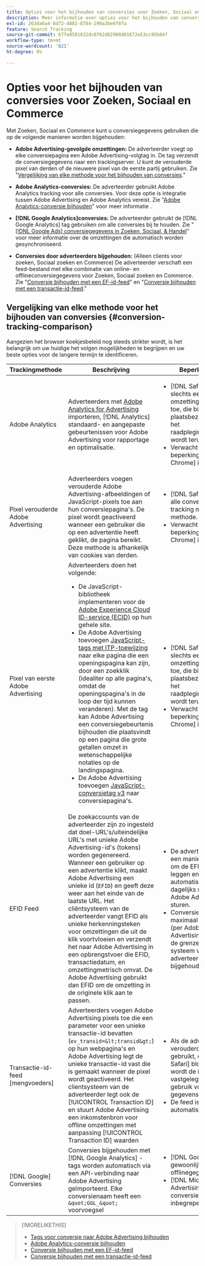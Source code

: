 ```yaml
---
title: Opties voor het bijhouden van conversies voor Zoeken, Sociaal en Commerce
description: Meer informatie over opties voor het bijhouden van conversies voor Zoeken, Sociaal en Commerce.
exl-id: 263da6a4-8d72-4882-8784-290a3be6f8fa
feature: Search Tracking
source-git-commit: 67fe8581832dc0762d62908d01672e53cc95b847
workflow-type: tm+mt
source-wordcount: '821'
ht-degree: 0%

---
```


# Opties voor het bijhouden van conversies voor Zoeken, Sociaal en Commerce

Met Zoeken, Sociaal en Commerce kunt u conversiegegevens gebruiken die op de volgende manieren worden bijgehouden:

* **Adobe Advertising-gevolgde omzettingen:** De adverteerder voegt op elke conversiepagina een Adobe Advertising-volgtag in. De tag verzendt de conversiegegevens naar een trackingserver. U kunt de verouderde pixel van derden of de nieuwere pixel van de eerste partij gebruiken. Zie &quot;[Vergelijking van elke methode voor het bijhouden van conversies](#conversion-tracking-comparison).&quot;

* **Adobe Analytics-conversies:** De adverteerder gebruikt Adobe Analytics tracking voor alle conversies. Voor deze optie is integratie tussen Adobe Advertising en Adobe Analytics vereist. Zie &quot;[Adobe Analytics-conversie bijhouden](conversion-tracking-analytics.md)&quot; voor meer informatie .

* **[!DNL Google Analytics]conversies:** De adverteerder gebruikt de [!DNL Google Analytics] tag gebruiken om alle conversies bij te houden. Zie &quot;[[!DNL Google Ads] conversiegegevens in Zoeken, Sociaal, &amp; Handel](/help/search-social-commerce/campaign-management/introduction/google-conversion-data.md)&quot; voor meer informatie over de omzettingen die automatisch worden gesynchroniseerd.

* **Conversies door adverteerders bijgehouden:** (Alleen clients voor zoeken, Sociaal zoeken en Commerce) De adverteerder verschaft een feed-bestand met elke combinatie van online- en offlineconversiegegevens voor Zoeken, Sociaal zoeken en Commerce. Zie &quot;[Conversie bijhouden met een EF-id-feed](feed-efid.md)&quot; en &quot;[Conversie bijhouden met een transactie-id-feed](feed-transaction-id.md).&quot;

## Vergelijking van elke methode voor het bijhouden van conversies {#conversion-tracking-comparison}

Aangezien het browser koekjesbeleid nog steeds strikter wordt, is het belangrijk om uw huidige het volgen mogelijkheden te begrijpen en uw beste opties voor de langere termijn te identificeren.

| Trackingmethode | Beschrijving | Beperkingen | Voordelen | Aanbevolen? |
|----|----|----|----|----|
| Adobe Analytics | Adverteerders met [Adobe Analytics for Advertising](https://experienceleague.adobe.com/docs/advertising/integrations/analytics/overview.html) importeren, [!DNL Analytics] standaard- en aangepaste gebeurtenissen voor Adobe Advertising voor rapportage en optimalisatie. | <ul><li>[!DNL Safari] staat slechts een 7-dagen omzettingsraadpleging toe, die bij herhaalde plaatsbezoeken tijdens het raadplegingsvenster wordt teruggesteld.</li><li> Verwacht vergelijkbare beperkingen in [!DNL Chrome] in 2024.</li></ul> | <ul><li>Naadloze integratie met [!DNL Analytics]</li> <li>Betaalde zoekgegevens bekijken in [!DNL Analytics] Analysis Workspace</li><li>Voordelen boven betaalde zoekopdracht</li></ul> | Ja |
| Pixel verouderde Adobe Advertising | Adverteerders voegen verouderde Adobe Advertising-afbeeldingen of JavaScript-pixels toe aan hun conversiepagina&#39;s. De pixel wordt geactiveerd wanneer een gebruiker die op een advertentie heeft geklikt, de pagina bereikt. Deze methode is afhankelijk van cookies van derden. | <ul><li>[!DNL Safari] blokkeert alle conversie-tracking met deze methode.</li><li>Verwacht vergelijkbare beperkingen in [!DNL Chrome] in 2024.</li></ul> | De pixel is al geïmplementeerd. U moet echter [Implementeer de extra ITP-toewijzingstag](itp-conversion-mapping-tag.md).<br><br>Aanbeveling: ga naar de pixel van de eerste partij. | Nee |
| Pixel van eerste Adobe Advertising | Adverteerders doen het volgende: <ul><li>De JavaScript-bibliotheek implementeren voor de [Adobe Experience Cloud ID-service (ECID)](https://experienceleague.adobe.com/docs/id-service/using/intro/overview.html) op hun gehele site.</li><li>De Adobe Advertising toevoegen [JavaScript-tags met ITP-toewijzing](itp-conversion-mapping-tag.md) naar elke pagina die een openingspagina kan zijn, door een zoekklik (idealiter op alle pagina&#39;s, omdat de openingspagina&#39;s in de loop der tijd kunnen veranderen). Met de tag kan Adobe Advertising een conversiegebeurtenis bijhouden die plaatsvindt op een pagina die grote getallen omzet in wetenschappelijke notaties op de landingspagina.</li><li>De Adobe Advertising toevoegen [JavaScript-conversietag v3](format-conversion-tag-jsv3.md) naar conversiepagina&#39;s.</li></ul> | <ul><li>[!DNL Safari] staat slechts een 7-dagen omzettingsraadpleging toe, die bij herhaalde plaatsbezoeken tijdens het raadplegingsvenster wordt teruggesteld.</li><li>Verwacht vergelijkbare beperkingen in [!DNL Chrome] in 2022.</li></ul> | [!DNL Safari] houdt omzettingen tijdens de zeven dagen raadpleging. Omdat de terugzoekactie bij herhaalde plaatsbezoeken tijdens het terugzoekvenster wordt teruggesteld, beïnvloedt de beperking niet alle [!DNL Safari] gebruikers. | Nee |
| EFID Feed | De zoekaccounts van de adverteerder zijn zo ingesteld dat doel-URL&#39;s/uiteindelijke URL&#39;s met unieke Adobe Advertising-id&#39;s (tokens) worden gegenereerd. Wanneer een gebruiker op een advertentie klikt, maakt Adobe Advertising een unieke id (`EFID`) en geeft deze weer aan het einde van de laatste URL. Het cliëntsysteem van de adverteerder vangt EFID als unieke herkenningsteken voor omzettingen die uit de klik voortvloeien en verzendt het naar Adobe Advertising in een opbrengstvoer die EFID, transactiedatum, en omzettingmetrisch omvat. De Adobe Advertising gebruikt dan EFID om de omzetting in de originele klik aan te passen. | <ul><li>De adverteerder moet een manier hebben om de EFID vast te leggen en automatische feeds dagelijks naar de Adobe Advertising te sturen.</li><li>Conversies kunnen maximaal 180 dagen (per Adobe Advertising) of binnen de grenzen van het systeem van de adverteerder worden bijgehouden.</li></ul> | <ul><li>Deze methode gebruikt conversiegegevens van de eerste partij, zodat deze niet worden beïnvloed door cookie-beperkingen van derden.</li><li>Online- en offline-conversies kunnen in één feed worden verzonden.</li><li>Er zijn geen codewijzigingen of -codes vereist voor de site.</li></ul> | Ja |
| Transactie-id-feed [mengvoeders] | Adverteerders voegen Adobe Advertising pixels toe die een parameter voor een unieke transactie-id bevatten (`ev_transid=&lt;transid&gt;`) op hun webpagina&#39;s en Adobe Advertising legt de unieke transactie-id vast die is gemaakt wanneer de pixel wordt geactiveerd. Het clientsysteem van de adverteerder legt ook de [!UICONTROL Transaction ID] en stuurt Adobe Advertising een inkomstenbron voor offline omzettingen met aanpassing [!UICONTROL Transaction ID] waarden | <ul><li>Als de adverteerder de verouderde pixel gebruikt, die [!DNL Safari] blokkeert, wordt de id niet vastgelegd voor gebruik voor offline gegevens.</li><li>De feed is niet automatisch.</li></ul> | <ul><li>Als u de pixel van de eerste partij uitvoert, dan [!UICONTROL Transaction ID] is vastgelegd in [!DNL Safari].</li><li>Verschaft het bijhouden van offline/goedgekeurde conversiegebeurtenissen.</li></ul> | Nee |
| [!DNL Google] Conversies | Conversies bijgehouden met [!DNL Google Analytics] -tags worden automatisch via een API-verbinding naar Adobe Advertising geïmporteerd. Elke conversienaam heeft een `&quot;GGL_&quot;` voorvoegsel | <ul><li>[!DNL Google] houdt gewoonlijk geen offlinegegevens bij.</li><li>[!DNL Microsoft Advertising] conversies zijn niet inbegrepen.</li></ul> | [!DNL Google] gebruikt machinaal leren om te extrapoleren &quot;[gemodelleerde omzettingen](https://support.google.com/google-ads/answer/10081327).&quot; | Nee |

<!--
| [!DNL Microsoft Advertising] Conversions | Conversions tracked with [!DNL Microsoft Advertising] universal event tags (UET) are automatically imported to Adobe Advertising via an API connection. Each conversion name has a &quot;???&quot; prefix. | [!DNL Microsoft Advertising] typically doesn't track offline data. [!DNL Google] conversions aren't included. | ?? | No |
-->

>[!MORELIKETHIS]
>
>* [Tags voor conversie naar Adobe Advertising bijhouden](/help/search-social-commerce/tracking/conversion-tracking-advertising.md)
>* [Adobe Analytics-conversie bijhouden](/help/search-social-commerce/tracking/conversion-tracking-analytics.md)
>* [Conversie bijhouden met een EF-id-feed](/help/search-social-commerce/tracking/feed-efid.md)
>* [Conversie bijhouden met een transactie-id-feed](/help/search-social-commerce/tracking/feed-transaction-id.md)
